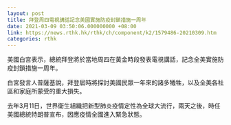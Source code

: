 ```yaml
---
layout: post
title: 拜登周四電視講話記念美國實施防疫封鎖措施一周年
date: 2021-03-09 03:50:06.000000000 +08:00
link: https://news.rthk.hk/rthk/ch/component/k2/1579486-20210309.htm
categories: rthk
---
```


美國白宮表示，總統拜登將於當地周四在黃金時段發表電視講話，記念全美實施防疫封鎖措施一周年。

白宮發言人普薩基說，拜登屆時將探討美國民眾一年來的諸多犧牲，以及全美各社區和家庭所蒙受的重大損失。

去年3月11日，世界衛生組織把新型肺炎疫情定性為全球大流行，兩天之後，時任美國總統特朗普宣布，因應疫情全國進入緊急狀態。
